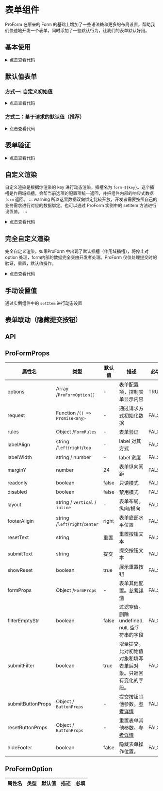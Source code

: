 <script setup lang="ts">
import BasicForm from'../demo/ProForm/BasicProForm.vue';
import DefaultValueForm from'../demo/ProForm/DefaultValueForm.vue';
import RequestDefaultValueForm from'../demo/ProForm/RequestDefaultValueForm.vue';
import FormRulesForm from'../demo/ProForm/FormRulesForm.vue';
import MyRenderOne from'../demo/ProForm/MyRenderOne.vue';
import MyRenderTwo from'../demo/ProForm/MyRenderTwo.vue';
import SetFormItem from'../demo/ProForm/SetFormItem.vue';
import LinkageForm from'../demo/ProForm/LinkageForm.vue';
</script>
# 表单组件
ProForm 在原来的 Form 的基础上增加了一些语法糖和更多的布局设置，帮助我们快速地开发一个表单，同时添加了一些默认行为，让我们的表单默认好用。
## 基本使用
<BasicForm/>

<details>
  <summary>
    点击查看代码
  </summary>

```vue
<script setup lang="tsx">
import { ref } from 'vue';
import { ProFormOption } from 'tdesign-pro-component';
const options = ref<ProFormOption[]>([
    {
        name: 'username',
        initalValue: '',
        label: '用户名',
        type: 'text',
    },
    {
        name: 'password',
        label: '密码',
        type: 'text',
        textProps: {
            type: 'password',
        },
    },
    {
        name: 'url',
        label: '域名',
        type: 'select',
        data: [
            { label: '胖砸IT社区', value: 'https://pangzablog.cn' },
            { label: '百度', value: 'https://www.baidu.com' }
        ]
    },
    {
        name: 'payMethod',
        label: '支付方式',
        type: 'radio',
        data: [
            { label: '支付宝', value: '1' },
            { label: '微信', value: '2' }
        ]
    },
    {
        name: 'payOther',
        label: '附加条款',
        type: 'checkbox',
        rules: [
            { required: true, message: '请输入用户名' }
        ],
        data: [
            { label: '车贷', value: '1' },
            { label: '房贷', value: '2' }
        ]
    },
    {
        name: 'submitDate',
        label: '交款日期',
        type: 'datepicker',
        initalValue: '',
        datepickerProps: {
            format: 'YYYY-MM-DD',
            style: {
                width: '100%'
            }
        }
    },
    {
        name: 'money',
        label: '交付金额',
        type: 'number',
        numberProps: {
            style: {
                width: '100%'
            }
        }
    },
    {
        name: 'address',
        label: '地区',
        type: 'treeSelect',
        valueName: 'valueName',
        data: [{
            label: '广东省',
            valueName: 'guangdong',
            children: [{
                label: '广州市',
                valueName: 'guangzhou',
            }, {
                label: '深圳市',
                valueName: 'shenzhen',
            }],
        }, {
            label: '江苏省',
            valueName: 'jiangsu',
            children: [{
                label: '南京市',
                valueName: 'nanjing',
            }, {
                label: '苏州市',
                valueName: 'suzhou',
            }],
        }]
    },
    {
        name: 'description',
        label: '备注',
        type: 'textarea',
        span: 12,
        initalValue: ''
    },
    {
        name: 'upload',
        label: '附件上传',
        type: 'upload',
        hidden: false,
        uploadProps: {
            theme: 'image',
            action: "https://service-bv448zsw-1257786608.gz.apigw.tencentcs.com/api/upload-demo",
            tips: "单张图片文件上传（上传成功状态演示）",
            multiple: true,
            locale: {
                triggerUploadText: {
                    image: '请选择图片',
                },
            }
        }
    }
]);

function handleSubmit(value) {
    console.log('value', value);
}

function request() {
    return Promise.resolve({
        password: '',
        username: 'requestAdmin'
    })
}
</script>

<template>
    <ProForm labelAlign="top" :marginY="20" @submit="handleSubmit" :options="options">
        <template #form-username="{ form, rules, requiredMark }">
            <ProFormText :rules="rules" name="username" label="用户名" v-model="form.username" />
        </template>
    </ProForm>
</template>

<style scoped></style>

```
</details>

## 默认值表单
### 方式一: 自定义初始值

<DefaultValueForm/>

<details>
  <summary>
    点击查看代码
  </summary>

```vue
<script setup lang="ts">
import { ref } from 'vue';
import { ProFormOption } from 'tdesign-pro-component';
const options = ref<ProFormOption[]>([
    {
        name: 'username',
        initalValue: 'admin',
        label: '用户名',
        type: 'text',
    },
    {
        name: 'password',
        label: '密码',
        initalValue: 'admin',
        type: 'text',
        textProps: {
            type: 'password',
        },
    },
    {
        name: 'url',
        label: '域名',
        type: 'select',
        initalValue: 'https://pangzablog.cn',
        data: [
            { label: '胖砸IT社区', value: 'https://pangzablog.cn' },
            { label: '百度', value: 'https://www.baidu.com' }
        ]
    },
    {
        name: 'payMethod',
        label: '支付方式',
        initalValue: '1',
        type: 'radio',
        data: [
            { label: '支付宝', value: '1' },
            { label: '微信', value: '2' }
        ]
    },
    {
        name: 'payOther',
        label: '附加条款',
        type: 'checkbox',
        initalValue: ['1', '2'],
        data: [
            { label: '车贷', value: '1' },
            { label: '房贷', value: '2' }
        ]
    },
    {
        name: 'submitDate',
        label: '交款日期',
        type: 'datepicker',
        initalValue: '2024-11-21',
        datepickerProps: {
            format: 'YYYY-MM-DD',
            style: {
                width: '100%'
            }
        }
    },
    {
        name: 'money',
        label: '交付金额',
        type: 'number',
        initalValue: 100,
        numberProps: {
            style: {
                width: '100%'
            }
        }
    },
    {
        name: 'address',
        label: '地区',
        type: 'treeSelect',
        valueName: 'valueName',
        initalValue: 'guangdong',
        data: [{
            label: '广东省',
            valueName: 'guangdong',
            children: [{
                label: '广州市',
                valueName: 'guangzhou',
            }, {
                label: '深圳市',
                valueName: 'shenzhen',
            }],
        }, {
            label: '江苏省',
            valueName: 'jiangsu',
            children: [{
                label: '南京市',
                valueName: 'nanjing',
            }, {
                label: '苏州市',
                valueName: 'suzhou',
            }],
        }]
    },
    {
        name: 'description',
        label: '备注',
        type: 'textarea',
        span: 12,
        initalValue: '备注信息'
    },
    {
        name: 'upload',
        label: '附件上传',
        type: 'upload',
        hidden: false,
        initalValue: 'https://images.unsplash.com/photo-1485797460056-2310c82d1213?q=80&w=1770&auto=format&fit=crop&ixlib=rb-4.0.3&ixid=M3wxMjA3fDB8MHxwaG90by1wYWdlfHx8fGVufDB8fHx8fA%3D%3D',
        uploadProps: {
            theme: 'image',
            action: "https://service-bv448zsw-1257786608.gz.apigw.tencentcs.com/api/upload-demo",
            tips: "单张图片文件上传（上传成功状态演示）",
            multiple: true,
            locale: {
                triggerUploadText: {
                    image: '请选择图片',
                },
            }
        }
    }
]);

function handleSubmit(value) {
    console.log('value', value);
}

</script>

<template>
    <div style="margin-top: 12px;">
        <ProForm labelAlign="top" :marginY="20" @submit="handleSubmit" :options="options">
            <template #form-username="{ form, rules, requiredMark }">
                <ProFormText :rules="rules" name="username" label="用户名" v-model="form.username" />
            </template>
        </ProForm>
    </div>
</template>

<style scoped></style>

```
</details>

### 方式二：基于请求的默认值（推荐）
<RequestDefaultValueForm/>

<details>
  <summary>
    点击查看代码
  </summary>

```vue
<script setup lang="ts">
import { ref } from 'vue';
import { ProFormOption } from 'tdesign-pro-component';
const options = ref<ProFormOption[]>([
    {
        name: 'username',
        label: '用户名',
        type: 'text',
    },
    {
        name: 'password',
        label: '密码',
        type: 'text',
        textProps: {
            type: 'password',
        },
    },
    {
        name: 'url',
        label: '域名',
        type: 'select',
        initalValue: 'https://pangzablog.cn',
        data: [
            { label: '胖砸IT社区', value: 'https://pangzablog.cn' },
            { label: '百度', value: 'https://www.baidu.com' }
        ]
    },
    {
        name: 'payMethod',
        label: '支付方式',
        type: 'radio',
        data: [
            { label: '支付宝', value: '1' },
            { label: '微信', value: '2' }
        ]
    },
    {
        name: 'payOther',
        label: '附加条款',
        type: 'checkbox',
        data: [
            { label: '车贷', value: '1' },
            { label: '房贷', value: '2' }
        ]
    },
    {
        name: 'submitDate',
        label: '交款日期',
        type: 'datepicker',
        initalValue: '2024-11-21',
        datepickerProps: {
            format: 'YYYY-MM-DD',
            style: {
                width: '100%'
            }
        }
    },
    {
        name: 'money',
        label: '交付金额',
        type: 'number',
        numberProps: {
            style: {
                width: '100%'
            },
            inputNumberProps: {
                suffix: '元',
            }
        }
    },
    {
        name: 'address',
        label: '地区',
        type: 'treeSelect',
        valueName: 'valueName',
        initalValue: 'guangdong',
        data: [{
            label: '广东省',
            valueName: 'guangdong',
            children: [{
                label: '广州市',
                valueName: 'guangzhou',
            }, {
                label: '深圳市',
                valueName: 'shenzhen',
            }],
        }, {
            label: '江苏省',
            valueName: 'jiangsu',
            children: [{
                label: '南京市',
                valueName: 'nanjing',
            }, {
                label: '苏州市',
                valueName: 'suzhou',
            }],
        }]
    },
    {
        name: 'description',
        label: '备注',
        type: 'textarea',
        span: 12
    },
    {
        name: 'upload',
        label: '附件上传',
        type: 'upload',
        hidden: false,
        uploadProps: {
            theme: 'image',
            action: "https://service-bv448zsw-1257786608.gz.apigw.tencentcs.com/api/upload-demo",
            tips: "单张图片文件上传（上传成功状态演示）",
            multiple: true,
            locale: {
                triggerUploadText: {
                    image: '请选择图片',
                },
            }
        }
    }
]);

function handleSubmit(value) {
    console.log('value', value);
}

function request() {
    return Promise.resolve({
        username: 'admin',
        password: 'admin',
        url: 'https://pangzablog.cn',
        payMethod: '1',
        payOther: ['1', '2'],
        submitDate: '2024-11-21',
        money: 100,
        description: '欢迎使用 tdesign-pro-component',
        upload: 'https://images.unsplash.com/photo-1485797460056-2310c82d1213?q=80&w=1770&auto=format&fit=crop&ixlib=rb-4.0.3&ixid=M3wxMjA3fDB8MHxwaG90by1wYWdlfHx8fGVufDB8fHx8fA%3D%3D'
    })
}

</script>

<template>
    <div style="margin-top: 12px;">
        <ProForm :request labelAlign="top" :marginY="20" @submit="handleSubmit" :options="options">
            <template #form-username="{ form, rules, requiredMark }">
                <ProFormText :rules="rules" name="username" label="用户名" v-model="form.username" />
            </template>
        </ProForm>
    </div>
</template>

<style scoped></style>

```
</details>

## 表单验证

<FormRulesForm/>

<details>
  <summary>
    点击查看代码
  </summary>

```vue
<script setup lang="ts">
import { ref } from 'vue';
import { ProFormOption } from 'tdesign-pro-component';
const options = ref<ProFormOption[]>([
    {
        name: 'username',
        initalValue: '',
        label: '用户名',
        type: 'text',
        span: 12,
        rules: [
            {required: true, message: '请输入用户名'}
        ]
    },
    {
        name: 'password',
        label: '密码',
        type: 'text',
        span: 12,
        textProps: {
            type: 'password',
        },
        rules: [
            {required: true, message: '请输入密码'}
        ]
    }
]);

function handleSubmit(value) {
    console.log('value', value);
}

function request() {
    return Promise.resolve({
        password: '',
        username: 'requestAdmin'
    })
}
</script>

<template>
    <ProForm labelAlign="top" :marginY="20" @submit="handleSubmit" :options="options">

    </ProForm>
</template>

<style scoped></style>


```
</details>

## 自定义渲染

自定义渲染是根据你渲染的 key 进行动态渲染，插槽名为 `form-${key}`。这个插槽是作用域插槽，会帮当前选项的配置项统一返回，并把组件内部的响应式数据 `form` 返回。
::: warning
所以这里数据双向绑定比较开放，开发者需要按照自己的业务需求进行对应的数据绑定。也可以通过 ProForm 实例中的 setItem 方法进行设置值。
:::

<MyRenderOne/>

<details>
  <summary>
    点击查看代码
  </summary>

```vue
<script setup lang="ts">
import { ref } from 'vue';
import { ProFormOption } from 'tdesign-pro-component';
const options = ref<ProFormOption[]>([
    {
        name: 'username',
        initalValue: '',
        label: '用户名',
        type: 'text',
        span: 12,
        rules: [
            {required: true, message: '请输入用户名'}
        ]
    },
    {
        name: 'password',
        label: '密码',
        type: 'text',
        span: 12,
        textProps: {
            type: 'password',
        },
        rules: [
            {required: true, message: '请输入密码'}
        ]
    }
]);

function handleSubmit(value) {
    console.log('value', value);
}

function request() {
    return Promise.resolve({
        password: '',
        username: 'requestAdmin'
    })
}
</script>

<template>
    <ProForm labelAlign="top" :marginY="20" @submit="handleSubmit" :options="options">
        <template #form-username="{form, rules, name}">
            <ProFormText label="用户名" :rules v-model="form.username" name="username">
                <template #prefixIcon>
                    <div>user:</div>
                </template>
            </ProFormText>
        </template>
    </ProForm>
</template>

<style scoped></style>

```
</details>



## 完全自定义渲染

完全自定义渲染，如果ProForm 中出现了默认插槽（作用域插槽），将停止对 option 处理，form内部的数据完全交由开发者处理。ProForm 仅仅处理提交时的验证，重置，默认值操作。

<MyRenderTwo/>

<details>
  <summary>
    点击查看代码
  </summary>

```vue
<script setup lang="ts">
import { ref, watch } from 'vue';
import { ProFormOption, ProFormRef } from 'tdesign-pro-component';

const formRef = ref<ProFormRef>();


const options = ref<ProFormOption[]>([
    {
        name: 'username',
        initalValue: '',
        label: '用户名',
        type: 'text',
        span: 12,
        rules: [
            { required: true, message: '请输入用户名' }
        ]
    },
    {
        name: 'password',
        label: '密码',
        type: 'text',
        span: 12,
        textProps: {
            type: 'password',
        },
        rules: [
            { required: true, message: '请输入密码' }
        ]
    }
]);


function handleSubmit(value) {
    console.log('value', value);
}

const rules = {
    username: [
        {required: true, message: '请输入用户名'}
    ],
    password: [
        {required: true, message: '请输入密码'}
    ],
}

</script>

<template>
    <ProForm :rules ref="formRef" labelAlign="top" :marginY="20" 
        @submit="handleSubmit" :options="options">
        <template #default="{form}">
            <t-form-item label="用户名" name="username">
                <t-input v-model="form.username" placeholder="请输入用户名"></t-input>
            </t-form-item>

            <ProFormText labelAlign="top" type="password" name="password" label="密码" v-model="form.password"></ProFormText>

            <t-form-item>
                <t-space size="small">
                    <t-button theme="primary" type="submit">提交</t-button>
                    <t-button theme="default" variant="base" type="reset">重置</t-button>
                </t-space>
            </t-form-item>
        </template>
    </ProForm>
</template>

<style scoped></style>

```
</details>

## 手动设置值
通过实例组件中的 `setItem` 进行动态设置
<SetFormItem/>

## 表单联动（隐藏提交按钮）

<LinkageForm/>

## API

## ProFormProps
|属性名|类型|默认值|描述|必填|
|------|------|------|------|------|
|options| Array /`ProFormOption[]`| - | 表单配置项，控制表单显示内容 | TRUE |
|request| Function /`() => Promise<any>`| - | 通过请求方式初始化数据 | FALSE |
|rules| Object /`FormRules`| - |表单验证 | FALSE |
|labelAlign| string /`left`/`right`/`top`| - |label 对其方式 | FALSE |
|labelWidth| string / number| - |label 宽度 | FALSE |
|marginY| number | 24 | 表单纵向间距 | FALSE |
|readonly| boolean | false | 只读模式 | FALSE |
|disabled| boolean | false | 禁用模式 | FALSE |
|layout| string / `vertical` / `inline`| - |表单布局。纵向/横向 | FALSE |
|footerAligin| string /`left`/`right`/`center`| right | 表单底部水平位置 | FALSE |
|resetText| string | 重置 | 重置按钮文本 | FALSE |
|submitText| string | 提交 | 提交按钮文本 | FALSE |
|showReset| boolean | true | 展示重置按钮 | FALSE |
|formProps| Object /`FormProps`| - |表单其他配置。[参考详情](https://tdesign.tencent.com/vue-next/components/form?tab=api "FormProps") | FALSE |
|filterEmptyStr| boolean | false | 过滤空值。删除 undefined, null, 空字符串的字段| FALSE |
|submitFilter| boolean | true | 增量提交。比对初始值对象和填写表单后对象。只返回有变化的字段。| FALSE |
|submitButtonProps| Object / `ButtonProps` | - | 提交按钮其他参数。[参考详情](https://tdesign.tencent.com/vue-next/components/button?tab=api "ButtonProps") | FALSE |
|resetButtonProps| Object / `ButtonProps` | - | 重置表单其他参数。[参考详情](https://tdesign.tencent.com/vue-next/components/button?tab=api "ButtonProps") | FALSE |
|hideFooter| boolean | false | 隐藏表单操作位置。| FALSE |

## ProFormOption
|属性名|类型|默认值|描述|必填|
|------|------|------|------|------|
